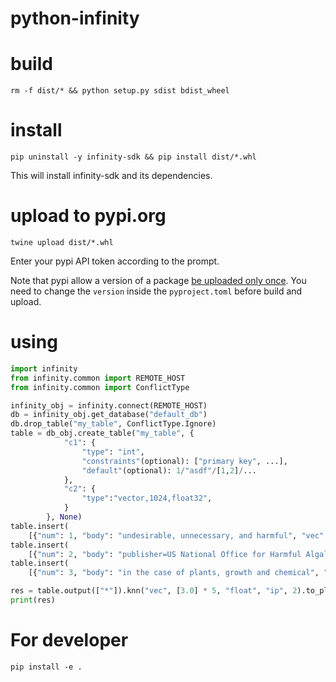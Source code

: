 # python-infinity

# build

```shell
rm -f dist/* && python setup.py sdist bdist_wheel
```

# install
```shell
pip uninstall -y infinity-sdk && pip install dist/*.whl
```

This will install infinity-sdk and its dependencies.

# upload to pypi.org
```shell
twine upload dist/*.whl
```

Enter your pypi API token according to the prompt.

Note that pypi allow a version of a package [be uploaded only once](https://pypi.org/help/#file-name-reuse). You need to change the `version` inside the `pyproject.toml` before build and upload.

# using

```python
import infinity
from infinity.common import REMOTE_HOST
from infinity.common import ConflictType

infinity_obj = infinity.connect(REMOTE_HOST)
db = infinity_obj.get_database("default_db")
db.drop_table("my_table", ConflictType.Ignore)
table = db_obj.create_table("my_table", {
            "c1": {
                "type": "int",
                "constraints"(optional): ["primary key", ...],
                "default"(optional): 1/"asdf"/[1,2]/...
            },
            "c2": {
                "type":"vector,1024,float32",
            }
        }, None)
table.insert(
    [{"num": 1, "body": "undesirable, unnecessary, and harmful", "vec": [1.0] * 5}])
table.insert(
    [{"num": 2, "body": "publisher=US National Office for Harmful Algal Blooms", "vec": [4.0] * 5}])
table.insert(
    [{"num": 3, "body": "in the case of plants, growth and chemical", "vec": [7.0] * 5}])

res = table.output(["*"]).knn("vec", [3.0] * 5, "float", "ip", 2).to_pl()
print(res)

```

# For developer
```shell
pip install -e .
```
